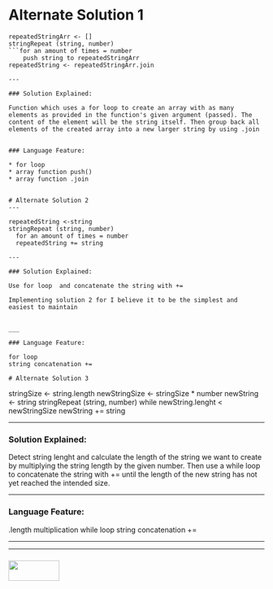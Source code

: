# Alternate Solution 1 
```
repeatedStringArr <- []
stringRepeat (string, number)
```for an amount of times = number
    push string to repeatedStringArr
repeatedString <- repeatedStringArr.join

---

### Solution Explained:

Function which uses a for loop to create an array with as many elements as provided in the function's given argument (passed). The content of the element will be the string itself. Then group back all elements of the created array into a new larger string by using .join


### Language Feature:

* for loop
* array function push()
* array function .join


# Alternate Solution 2
---

repeatedString <-string
stringRepeat (string, number)
  for an amount of times = number
  repeatedString += string

---

### Solution Explained:

Use for loop  and concatenate the string with +=

Implementing solution 2 for I believe it to be the simplest and easiest to maintain


___

### Language Feature:

for loop
string concatenation +=

# Alternate Solution 3
```
stringSize <- string.length
newStringSize <- stringSize * number
newString <- string
stringRepeat (string, number)
  while newString.lenght < newStringSize
  newString += string

---

### Solution Explained:

Detect string lenght and calculate the length of the string we want to create by multiplying the string length by the given number. Then use a while loop  to concatenate the string with += until the length of the new string has not yet reached the intended size.




___

### Language Feature:

.length
multiplication
while loop
string concatenation +=


___
___
### <a href="http://elewa.education/blog" target="_blank"><img src="https://user-images.githubusercontent.com/18554853/34921062-506450ae-f97d-11e7-875f-6feeb26ad72d.png" width="100" height="40"/></a>

